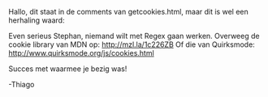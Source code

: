 Hallo, dit staat in de comments van getcookies.html, maar dit is wel een herhaling waard:

Even serieus Stephan, niemand wilt met Regex gaan werken. Overweeg de cookie library van MDN op: http://mzl.la/1c226ZB
Of die van Quirksmode: http://www.quirksmode.org/js/cookies.html 

Succes met waarmee je bezig was!

-Thiago